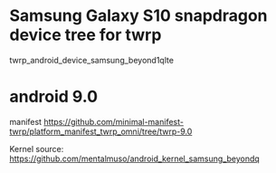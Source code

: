 # Samsung Galaxy S10 snapdragon device tree for twrp
twrp_android_device_samsung_beyond1qlte

# android 9.0
manifest
https://github.com/minimal-manifest-twrp/platform_manifest_twrp_omni/tree/twrp-9.0

Kernel source:
https://github.com/mentalmuso/android_kernel_samsung_beyondq

